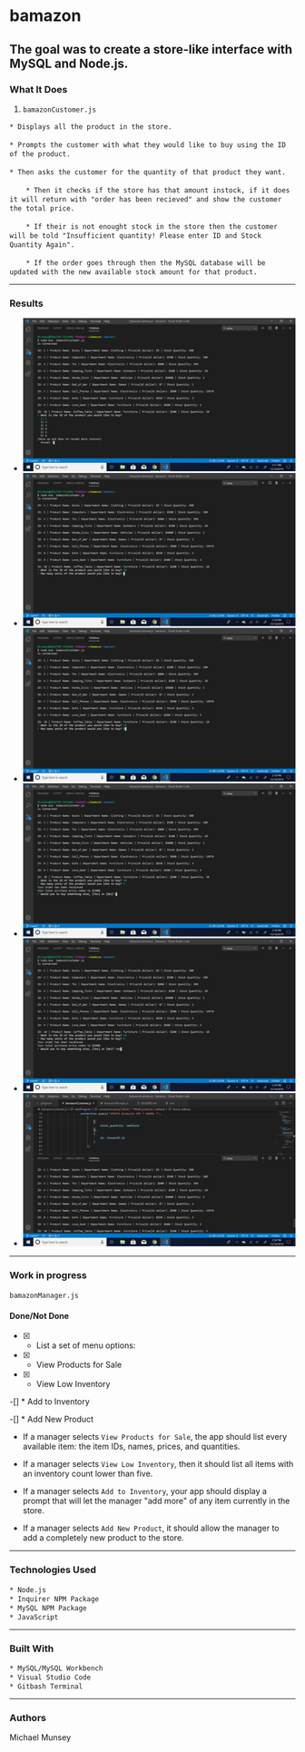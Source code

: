 # bamazon
The goal was to create a store-like interface with MySQL and Node.js.
--------------------
### What It Does

1.    `bamazonCustomer.js`

    * Displays all the product in the store.

    * Prompts the customer with what they would like to buy using the ID of the product.

    * Then asks the customer for the quantity of that product they want.

        * Then it checks if the store has that amount instock, if it does it will return with "order has been recieved" and show the customer the total price.

        * If their is not enought stock in the store then the customer will be told "Insufficient quantity! Please enter ID and Stock Quantity Again".

        * If the order goes through then the MySQL database will be updated with the new available stock amount for that product.
--------------------
### Results
- ![bamazonCustomer.js](/images/Screenshot(10).png)
- ![bamazonCustomer.js](/images/Screenshot(11).png)
- ![bamazonCustomer.js](/images/Screenshot(12).png)
- ![bamazonCustomer.js](/images/Screenshot(13).png)
- ![bamazonCustomer.js](/images/Screenshot(14).png)
- ![bamazonCustomer.js](/images/Screenshot(15).png)

--------------------
### Work in progress
`bamazonManager.js`
#### Done/Not Done
   -[x] * List a set of menu options:

   -[x] * View Products for Sale
    
   -[x] * View Low Inventory
    
   -[] * Add to Inventory
    
   -[] * Add New Product

  * If a manager selects `View Products for Sale`, the app should list every available item: the item IDs, names, prices, and quantities.

  * If a manager selects `View Low Inventory`, then it should list all items with an inventory count lower than five.

  * If a manager selects `Add to Inventory`, your app should display a prompt that will let the manager "add more" of any item currently in the store.

  * If a manager selects `Add New Product`, it should allow the manager to add a completely new product to the store.
--------------------
### Technologies Used
    * Node.js
    * Inquirer NPM Package
    * MySQL NPM Package
    * JavaScript
--------------------
### Built With
    * MySQL/MySQL Workbench
    * Visual Studio Code 
    * Gitbash Terminal
--------------------
### Authors
Michael Munsey 